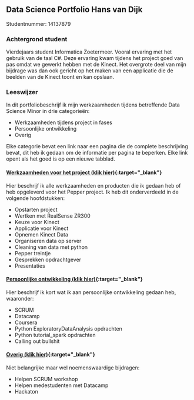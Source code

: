 ## Data Science Portfolio Hans van Dijk
Studentnummer: 14137879

### Achtergrond student
Vierdejaars student Informatica Zoetermeer. Vooral ervaring met het gebruik van de taal C#. Deze ervaring kwam tijdens het project goed van pas omdat we gewerkt hebben met de Kinect. Het overgrote deel van mijn bijdrage was dan ook gericht op het maken van een applicatie die de beelden van de Kinect toont en kan opslaan.

### Leeswijzer
In dit portfoliobeschrijf ik mijn werkzaamheden tijdens betreffende Data Science Minor in drie categorieën:
- Werkzaamheden tijdens project in fases
- Persoonlijke ontwikkeling 
- Overig

Elke categorie bevat een link naar een pagina die de complete beschrijving bevat, dit heb ik gedaan om de informatie per pagina te beperken. Elke link opent als het goed is op een nieuwe tabblad.

#### [Werkzaamheden voor het project (klik hier)](werkzaamheden.md){:target="_blank"}
Hier beschrijf ik alle werkzaamheden en producten die ik gedaan heb of heb opgeleverd voor het Pepper project. Ik heb dit onderverdeeld in de volgende hoofdstukken:
- Opstarten project
- Wertken met RealSense ZR300
- Keuze voor Kinect
- Applicatie voor Kinect
- Opnemen Kinect Data
- Organiseren data op server
- Cleaning van data met python
- Pepper treintje
- Gesprekken opdrachtgever
- Presentaties

#### [Persoonlijke ontwikkeling (klik hier)](ontwikkeling.md){:target="_blank"}
Hier beschrijf ik kort wat ik aan persoonlijke ontwikkeling gedaan heb, waaronder:
- SCRUM
- Datacamp
- Coursera
- Python ExploratoryDataAnalysis opdrachten
- Python tutorial_spark opdrachten
- Calling out bullshit


#### [Overig (klik hier)](overig.md){:target="_blank"}
Niet belangrijke maar wel noemenswaardige bijdragen:
- Helpen SCRUM workshop
- Helpen medestudenten met Datacamp
- Hackaton
